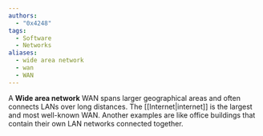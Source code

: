 ```yaml
---
authors: 
  - "0x4248"
tags:
  - Software
  - Networks
aliases:
  - wide area network
  - wan
  - WAN
---
```

A **Wide area network** WAN spans larger geographical areas and often connects LANs over long distances. The [[Internet|internet]] is the largest and most well-known WAN. Another examples are like office buildings that contain their own LAN networks connected together.